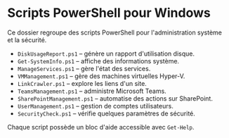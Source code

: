 # Scripts PowerShell pour Windows

Ce dossier regroupe des scripts PowerShell pour l'administration système et la sécurité.

- `DiskUsageReport.ps1` – génère un rapport d'utilisation disque.
- `Get-SystemInfo.ps1` – affiche des informations système.
- `ManageServices.ps1` – gère l'état des services.
- `VMManagement.ps1` – gère des machines virtuelles Hyper-V.
- `LinkCrawler.ps1` – explore les liens d'un site.
- `TeamsManagement.ps1` – administre Microsoft Teams.
- `SharePointManagement.ps1` – automatise des actions sur SharePoint.
- `UserManagement.ps1` – gestion de comptes utilisateurs.
- `SecurityCheck.ps1` – vérifie quelques paramètres de sécurité.

Chaque script possède un bloc d'aide accessible avec `Get-Help`.
